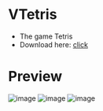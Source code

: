 # VTetris
- The game Tetris
- Download here: [click](https://github.com/VennDev/VTetris/releases/tag/1.0)

# Preview
![image](https://github.com/user-attachments/assets/e3e40734-7536-49fe-a02e-48647e6d7691)
![image](https://github.com/user-attachments/assets/98fcddde-5b84-4b5a-a486-ad87458ba0b1)
![image](https://github.com/user-attachments/assets/95983a7d-df2c-4916-b5ad-8f0439fb3990)

